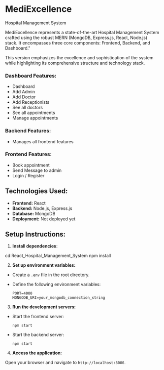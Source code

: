 # MediExcellence

Hospital Management System

MediExcellence represents a state-of-the-art Hospital Management System crafted using the robust MERN (MongoDB, Express.js, React, Node.js) stack. It encompasses three core components: Frontend, Backend, and Dashboard."

This version emphasizes the excellence and sophistication of the system while highlighting its comprehensive structure and technology stack.

### Dashboard Features:
- Dashboard
- Add Admin
- Add Doctor
- Add Receptionists
- See all doctors
- See all appointments
- Manage appointments

### Backend Features:
- Manages all frontend features

### Frontend Features:
- Book appointment
- Send Message to admin
- Login / Register

## Technologies Used:

- **Frontend:** React
- **Backend:** Node.js, Express.js
- **Database:** MongoDB
- **Deployment:** Not deployed yet

## Setup Instructions:

1. **Install dependencies:**

cd React_Hospital_Management_System
npm install


2. **Set up environment variables:**

- Create a `.env` file in the root directory.
- Define the following environment variables:

  ```
  PORT=4000
  MONGODB_URI=your_mongodb_connection_string
  ```

3. **Run the development servers:**

- Start the frontend server:

  ```
  npm start
  ```

- Start the backend server:

  ```
  npm start
  ```

4. **Access the application:**

Open your browser and navigate to `http://localhost:3000`.

